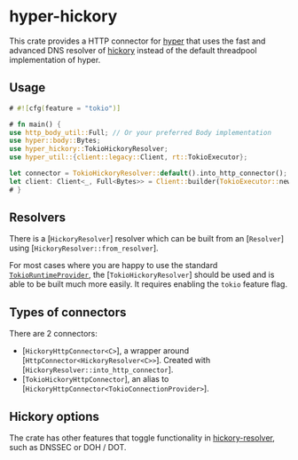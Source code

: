 # hyper-hickory

This crate provides a HTTP connector for [hyper](https://github.com/hyperium/hyper) that uses the fast and advanced DNS resolver of [hickory](https://github.com/hickory-dns/hickory-dns) instead of the default threadpool implementation of hyper.

## Usage

```rust
# #![cfg(feature = "tokio")]

# fn main() {
use http_body_util::Full; // Or your preferred Body implementation
use hyper::body::Bytes;
use hyper_hickory::TokioHickoryResolver;
use hyper_util::{client::legacy::Client, rt::TokioExecutor};

let connector = TokioHickoryResolver::default().into_http_connector();
let client: Client<_, Full<Bytes>> = Client::builder(TokioExecutor::new()).build(connector);
# }
```

## Resolvers

There is a [`HickoryResolver`] resolver which can be built from an [`Resolver`] using [`HickoryResolver::from_resolver`].

For most cases where you are happy to use the standard [`TokioRuntimeProvider`](https://docs.rs/hickory-resolver/latest/hickory_resolver/name_server/struct.TokioRuntimeProvider.html), the [`TokioHickoryResolver`] should be used and is able to be built much more easily. It requires enabling the `tokio` feature flag.


## Types of connectors

There are 2 connectors:

- [`HickoryHttpConnector<C>`], a wrapper around [`HttpConnector<HickoryResolver<C>>`]. Created with [`HickoryResolver::into_http_connector`].
- [`TokioHickoryHttpConnector`], an alias to [`HickoryHttpConnector<TokioConnectionProvider>`].

## Hickory options

The crate has other features that toggle functionality in [hickory-resolver](https://github.com/hickory-dns/hickory-dns/tree/main/crates/resolver), such as DNSSEC or DOH / DOT.